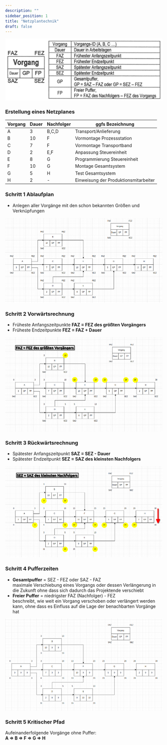 ```yaml
---
description: ""
sidebar_position: 1
title: "Netzplantechnik"
draft: false
---
```


![Netzplantechnik](./img/netzplantechnik.png)

### Erstellung eines Netzplanes

| Vorgang | Dauer | Nachfolger | ggfs Bezeichnung                      |
| ------- | ----- | ---------- | ------------------------------------- |
| A       | 3     | B,C,D      | Transport/Anlieferung                 |
| B       | 10    | F          | Vormontage Prozessstation             |
| C       | 7     | F          | Vormontage Transportband              |
| D       | 2     | E,F        | Anpassung Steuereinheit               |
| E       | 8     | G          | Programmierung Steuereinheit          |
| F       | 10    | G          | Montage Gesamtsystem                  |
| G       | 5     | H          | Test Gesamtsystem                     |
| H       | 2     | -          | Einweisung der Produktionsmitarbeiter |

### Schritt 1 Ablaufplan

- Anlegen aller Vorgänge mit den schon bekannten Größen und Verknüpfungen

![Netzplan-1](./img/netzplan-1.png)

### Schritt 2 Vorwärtsrechnung

- Früheste Anfangszeitpunkte **FAZ = FEZ des größten Vorgängers**
- Früheste Endzeitpunkte **FEZ = FAZ + Dauer**

![Netzplan-2](./img/netzplan-2.png)

### Schritt 3 Rückwärtsrechnung

- Spätester Anfangszeitpunkt **SAZ = SEZ - Dauer**
- Spätester Endzeitpunkt **SEZ = SAZ des kleinsten Nachfolgers**

![Netzplan-3](./img/netzplan-3.png)

### Schritt 4 Pufferzeiten

- **Gesamtpuffer** = SEZ - FEZ oder SAZ - FAZ  
	maximale Verschiebung eines Vorgangs oder dessen Verlängerung in die Zukunft ohne
	dass sich dadurch das Projektende verschiebt
- **Freier Puffer** = niedrigster FAZ (Nachfolger) - FEZ  
	beschreibt, wie weit ein Vorgang verschoben oder verlängert werden kann, ohne dass es Einfluss auf die Lage der benachbarten Vorgänge hat

![Netzplan-4](./img/netzplan-4.png)

### Schritt 5 Kritischer Pfad

Aufeinanderfolgende Vorgänge ohne Puffer:  
**A => B => F => G => H**

